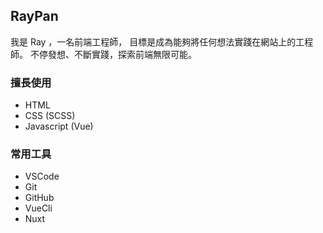 ## RayPan
我是 Ray ，一名前端工程師，
目標是成為能夠將任何想法實踐在網站上的工程師。
不停發想、不斷實踐，探索前端無限可能。
### 擅長使用
 - HTML
 - CSS (SCSS)
 - Javascript (Vue)
### 常用工具
- VSCode
- Git
- GitHub
- VueCli
- Nuxt
